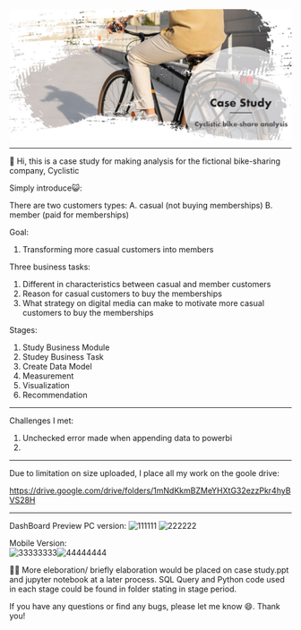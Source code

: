 <img src="/banner.jpg" alt="banner" align="center"/>

-------------------------------------------------------------------------------------------------------

👋 Hi, this is a case study for making analysis for the fictional bike-sharing company, Cyclistic

Simply introduce😺:

There are two customers types:
  A. casual (not buying memberships)
  B. member (paid for memberships)

Goal: 
  1. Transforming more casual customers into members

Three business tasks:
  1. Different in characteristics between casual and member customers
  2. Reason for casual customers to buy the memberships
  3. What strategy on digital media can make to motivate more casual customers to buy the memberships

Stages:
  1. Study Business Module 
  2. Studey Business Task
  3. Create Data Model
  4. Measurement
  5. Visualization
  6. Recommendation

-------------------------------------------------------------------------------------------------------
Challenges I met:
  1. Unchecked error made when appending data to powerbi
  2. 





-------------------------------------------------------------------------------------------------------

Due to limitation on size uploaded, I place all my work on the goole drive:

https://drive.google.com/drive/folders/1mNdKkmBZMeYHXtG32ezzPkr4hyBVS28H

-------------------------------------------------------------------------------------------------------
DashBoard Preview
PC version:
![111111](https://user-images.githubusercontent.com/79691025/145185622-d5e7a517-b57d-4587-bd68-078b45deaafb.JPG)
![222222](https://user-images.githubusercontent.com/79691025/145185627-83c9878a-8dfb-4497-86db-1ae2ad31ceb3.JPG)


Mobile Version:<br>
![33333333](https://user-images.githubusercontent.com/79691025/145185755-8659fa2f-a3b6-44ae-8b8a-35c0f6f790c6.JPG)![44444444](https://user-images.githubusercontent.com/79691025/145185769-25f4a7ba-ccbf-4c20-af7d-2353ed071f34.JPG)



👾👾
More eleboration/ briefly elaboration would be placed on case study.ppt and jupyter notebook at a later process.
SQL Query and Python code used in each stage could be found in folder stating in stage period.

If you have any questions or find any bugs, please let me know 😄. Thank you!
